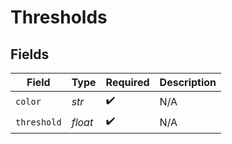 # Thresholds


## Fields

| Field              | Type               | Required           | Description        |
| ------------------ | ------------------ | ------------------ | ------------------ |
| `color`            | *str*              | :heavy_check_mark: | N/A                |
| `threshold`        | *float*            | :heavy_check_mark: | N/A                |